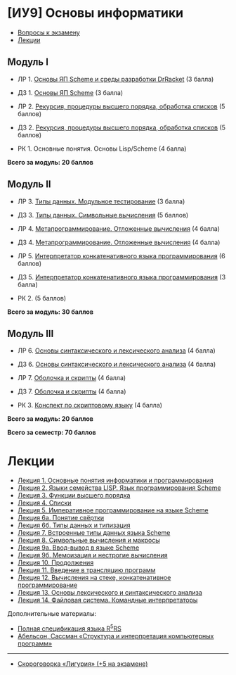 # [ИУ9] Основы информатики

* [Вопросы к экзамену](exam.md)
* [Лекции](#lections)


## Модуль I

*  ЛР 1. [Основы ЯП Scheme и среды разработки DrRacket](lab1.md) (3 балла)
*  ДЗ 1. [Основы ЯП Scheme](home1.md) (3 балла)

*  ЛР 2. [Рекурсия, процедуры высшего порядка, обработка списков](lab2.md) (5 баллов)
*  Д3 2. [Рекурсия, процедуры высшего порядка, обработка списков](home2.md) (5 баллов)

*  РК 1. Основные понятия. Основы Lisp/Scheme (4 балла)

**Всего за модуль: 20 баллов**

## Модуль II

*  ЛР 3. [Типы данных. Модульное тестирование](lab3.md) (3 балла)
*  ДЗ 3. [Типы данных. Символьные вычисления](home3.md) (5 баллов)

*  ЛР 4. [Метапрограммирование. Отложенные вычисления](lab4.md) (4 балла)
*  Д3 4. [Метапрограммирование. Отложенные вычисления](home4.md) (4 балла)

*  ЛР 5. [Интерпретатор конкатенативного языка программирования](lab5.md) (6 баллов)
*  Д3 5. [Интерпретатор конкатенативного языка программирования](home5.md) (3 балла)

*  РК 2. (5 баллов)

**Всего за модуль: 30 баллов**

## Модуль III

*  ЛР 6. [Основы синтаксического и лексического анализа](lab6.md) (4 балла)
*  ДЗ 6. [Основы синтаксического и лексического анализа](home6.md) (4 балла)

*  ЛР 7. [Оболочка и скрипты](lab7.md) (4 балла)
*  Д3 7. [Оболочка и скрипты](home7.md) (4 балла)

*  РК 3. [Конспект по скриптовому языку](rk3.md) (4 балла)

**Всего за модуль: 20 баллов**

**Всего за семестр: 70 баллов**

# Лекции

<a name="lections"></a>

* [Лекция 1. Основные понятия информатики и программирования](lect01.md)
* [Лекция 2. Языки семейства LISP. Язык программирования Scheme](lect02.md)
* [Лекция 3. Функции высшего порядка](lect03.md)
* [Лекция 4. Списки](lect04.md)
* [Лекция 5. Императивное программирование на языке Scheme](lect05.md)
* [Лекция 6а. Понятие свёртки](lect06a.md)
* [Лекция 6б. Типы данных и типизация](lect06b.md)
* [Лекция 7. Встроенные типы данных языка Scheme](lect07.md)
* [Лекция 8. Символьные вычисления и макросы](lect08.md)
* [Лекция 9а. Ввод-вывод в языке Scheme](lect09a.md)
* [Лекция 9б. Мемоизация и нестрогие вычисления](lect09b.md)
* [Лекция 10. Продолжения](lect10.md)
* [Лекция 11. Введение в трансляцию программ](lect11.md)
* [Лекция 12. Вычисления на стеке, конкатенативное программирование](lect12.md)
* [Лекция 13. Основы лексического и синтаксического анализа](lect13.md)
* [Лекция 14. Файловая система. Командные интерпретаторы](lect14.md)

Дополнительные материалы:

* [Полная спецификация языка R<sup>5</sup>RS](r5rs.pdf)
* [Абельсон, Сассман «Структура и интерпретация компьютерных программ»](sicp.pdf)

------

* [Скороговорка «Лигурия» (+5 на экзамене)](ligura.md)
